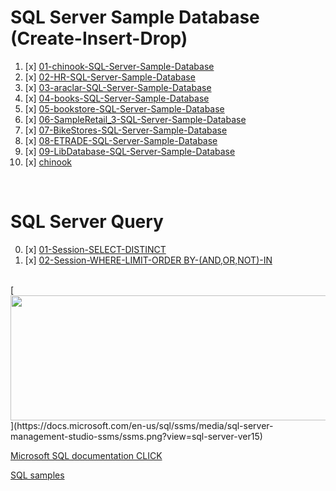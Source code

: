 # SQL Server Sample Database (Create-Insert-Drop)

01. [x] [01-chinook-SQL-Server-Sample-Database](./01-chinook-SQL-Server-Sample-Database)
02. [x] [02-HR-SQL-Server-Sample-Database](./02-HR-SQL-Server-Sample-Database)
03. [x] [03-araclar-SQL-Server-Sample-Database](./03-araclar-SQL-Server-Sample-Database)
04. [x] [04-books-SQL-Server-Sample-Database](./04-books-SQL-Server-Sample-Database)
05. [x] [05-bookstore-SQL-Server-Sample-Database](./05-bookstore-SQL-Server-Sample-Database)
06. [x] [06-SampleRetail_3-SQL-Server-Sample-Database](./06-SampleRetail_3-SQL-Server-Sample-Database)
07. [x] [07-BikeStores-SQL-Server-Sample-Database](./07-BikeStores-SQL-Server-Sample-Database)
08. [x] [08-ETRADE-SQL-Server-Sample-Database](./08-ETRADE-SQL-Server-Sample-Database)
09. [x] [09-LibDatabase-SQL-Server-Sample-Database](./09-LibDatabase-SQL-Server-Sample-Database)
10. [x] [chinook](./chinook)

<br>

# SQL Server Query

00. [x] [01-Session-SELECT-DISTINCT](./01-Session-SELECT-DISTINCT.sql)
02. [x] [02-Session-WHERE-LIMIT-ORDER BY-(AND,OR,NOT)-IN](./02-Session-WHERE-LIMIT-ORDER%20BY-(AND%2COR%2CNOT)-IN.sql)

<br>
[<img src="https://docs.microsoft.com/en-us/sql/ssms/media/sql-server-management-studio-ssms/ssms.png?view=sql-server-ver15" width=700, height=200 />](https://docs.microsoft.com/en-us/sql/ssms/media/sql-server-management-studio-ssms/ssms.png?view=sql-server-ver15)

[Microsoft SQL documentation CLICK](https://docs.microsoft.com/tr-tr/sql/?view=sql-server-ver15)

[SQL samples](https://docs.microsoft.com/tr-tr/sql/samples/sql-samples-where-are?view=sql-server-ver15)

